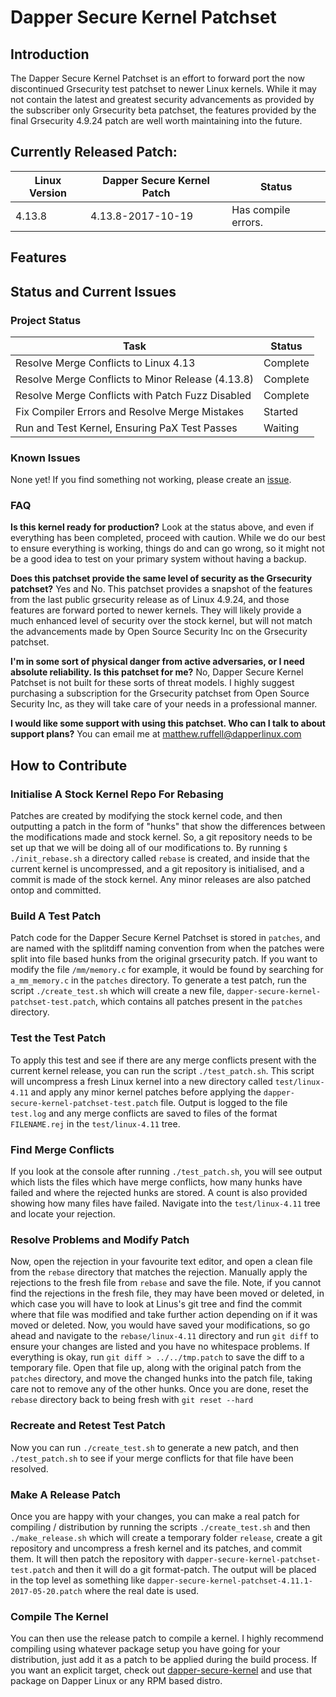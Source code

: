 # Dapper Secure Kernel Patchset

## Introduction
The Dapper Secure Kernel Patchset is an effort to forward port the now discontinued Grsecurity test patchset to newer Linux kernels. While it may not contain the latest and greatest security advancements as provided by the subscriber only Grsecurity beta patchset, the features provided by the final Grsecurity 4.9.24 patch are well worth maintaining into the future.

## Currently Released Patch:
| Linux Version | Dapper Secure Kernel Patch | Status                  |
| ------------- | -------------------------- | ----------------------- |
| 4.13.8        | 4.13.8-2017-10-19          | Has compile errors.     |

## Features

## Status and Current Issues

### Project Status
| Task                                               | Status    |
| ---------------------------------------------------| --------- |
| Resolve Merge Conflicts to Linux 4.13              | Complete  |
| Resolve Merge Conflicts to Minor Release (4.13.8)  | Complete  |
| Resolve Merge Conflicts with Patch Fuzz Disabled   | Complete  |
| Fix Compiler Errors and Resolve Merge Mistakes     | Started   |
| Run and Test Kernel, Ensuring PaX Test Passes      | Waiting   |

### Known Issues
None yet! If you find something not working, please create an [issue](https://github.com/dapperlinux/dapper-secure-kernel-patchset/issues/new).

### FAQ
**Is this kernel ready for production?**
Look at the status above, and even if everything has been completed, proceed with caution. While we do our best to ensure everything is working, things do and can go wrong, so it might not be a good idea to test on your primary system without having a backup.

**Does this patchset provide the same level of security as the Grsecurity patchset?**
Yes and No. This patchset provides a snapshot of the features from the last public grsecurity release as of Linux 4.9.24, and those features are forward ported to newer kernels. They will likely provide a much enhanced level of security over the stock kernel, but will not match the advancements made by Open Source Security Inc on the Grsecurity patchset.

**I'm in some sort of physical danger from active adversaries, or I need absolute reliability. Is this patchset for me?**
No, Dapper Secure Kernel Patchset is not built for these sorts of threat models. I highly suggest purchasing a subscription for the Grsecurity patchset from Open Source Security Inc, as they will take care of your needs in a professional manner. 

**I would like some support with using this patchset. Who can I talk to about support plans?**
You can email me at [matthew.ruffell@dapperlinux.com](mailto:matthew.ruffell@dapperlinux.com) 



## How to Contribute

### Initialise A Stock Kernel Repo For Rebasing
Patches are created by modifying the stock kernel code, and then outputting a patch in the form of "hunks" that show the differences between the modifications made and stock kernel. So, a git repository needs to be set up that we will be doing all of our modifications to. 
By running ```$ ./init_rebase.sh``` a directory called ```rebase``` is created, and inside that the current kernel is uncompressed, and a git repository is initialised, and a commit is made of the stock kernel. Any minor releases are also patched ontop and committed.

### Build A Test Patch
Patch code for the Dapper Secure Kernel Patchset is stored in ```patches```, and are named with the splitdiff naming convention from when the patches were split into file based hunks from the original grsecurity patch. If you want to modify the file ```/mm/memory.c``` for example, it would be found by searching for ```a_mm_memory.c``` in the ```patches``` directory. 
To generate a test patch, run the script ```./create_test.sh``` which will create a new file, ```dapper-secure-kernel-patchset-test.patch```, which contains all patches present in the ```patches``` directory.

### Test the Test Patch
To apply this test and see if there are any merge conflicts present with the current kernel release, you can run the script ```./test_patch.sh```. This script will uncompress a fresh Linux kernel into a new directory called ```test/linux-4.11``` and apply any minor kernel patches before applying the ```dapper-secure-kernel-patchset-test.patch``` file. Output is logged to the file ```test.log``` and any merge conflicts are saved to files of the format ```FILENAME.rej``` in the ```test/linux-4.11``` tree.

### Find Merge Conflicts
If you look at the console after running ```./test_patch.sh```, you will see output which lists the files which have merge conflicts, how many hunks have failed and where the rejected hunks are stored. A count is also provided showing how many files have failed. Navigate into the ```test/linux-4.11``` tree and locate your rejection.

### Resolve Problems and Modify Patch
Now, open the rejection in your favourite text editor, and open a clean file from the ```rebase``` directory that matches the rejection.
Manually apply the rejections to the fresh file from ```rebase``` and save the file. Note, if you cannot find the rejections in the fresh file, they may have been moved or deleted, in which case you will have to look at Linus's git tree and find the commit where that file was modified and take further action depending on if it was moved or deleted.
Now, you would have saved your modifications, so go ahead and navigate to the ```rebase/linux-4.11``` directory and run ```git diff``` to ensure your changes are listed and you have no whitespace problems. If everything is okay, run ```git diff > ../../tmp.patch``` to save the diff to a temporary file. Open that file up, along with the original patch from the ```patches``` directory, and move the changed hunks into the patch file, taking care not to remove any of the other hunks. Once you are done, reset the ```rebase``` directory back to being fresh with ```git reset --hard```

### Recreate and Retest Test Patch
Now you can run ```./create_test.sh``` to generate a new patch, and then ```./test_patch.sh``` to see if your merge conflicts for that file have been resolved.

### Make A Release Patch
Once you are happy with your changes, you can make a real patch for compiling / distribution by running the scripts ```./create_test.sh``` and then ```./make_release.sh``` which will create a temporary folder ```release```, create a git repository and uncompress a fresh kernel and its patches, and commit them. It will then patch the repository with ```dapper-secure-kernel-patchset-test.patch``` and then it will do a git format-patch. The output will be placed in the top level as something like ```dapper-secure-kernel-patchset-4.11.1-2017-05-20.patch``` where the real date is used.

### Compile The Kernel
You can then use the release patch to compile a kernel. I highly recommend compiling using whatever package setup you have going for your distribution, just add it as a patch to be applied during the build process. If you want an explicit target, check out [dapper-secure-kernel](https://github.com/dapperlinux/dapper-secure-kernel) and use that package on Dapper Linux or any RPM based distro.
